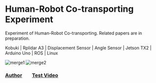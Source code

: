 # Human-Robot Co-transporting Experiment
Experiment of Human-Robot Co-transporting.
Related papers are in preparation.

Kobuki | Rplidar A3 | Displacement Sensor | Angle Sensor | Jetson TX2 | Arduino Uno | ROS | Linux

![merge1](https://user-images.githubusercontent.com/60951105/183384115-c84d1fb0-bc6b-4689-b17c-bd0abde2a5e6.jpg)
![merge2](https://user-images.githubusercontent.com/60951105/183384127-c0564bd3-da3a-403c-a87a-8a81bf31e76b.jpg)

### [Author](https://orcid.org/0000-0002-3604-4895)  &ensp;&ensp;&ensp; [Test Video](https://youtu.be/leHdcFGFH50)
